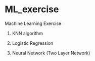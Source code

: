 # ML_exercise
Machine Learning Exercise

1. KNN algorithm

2. Logistic Regression

3. Neural Network (Two Layer Network)
